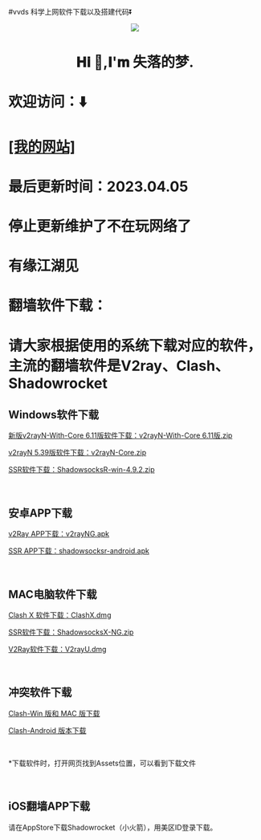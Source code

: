#vvds
科学上网软件下载以及搭建代码⏬
<p align="center">
<a href="https://hits.seeyoufarm.com"><img src="https://hits.seeyoufarm.com/api/count/incr/badge.svg?url=https%3A%2F%2Fgithub.com%2Fwurendi001%2Fshell&count_bg=%233DC88D&title_bg=%23AE1818&icon=openstack.svg&icon_color=%23E7E7E7&title=%%20E8%BF%90%E8%A1%8C&edge_flat=false"/></a></p>
</p>
<h1 align="center">𝐇𝐢 👋,𝐈'𝐦 失落的梦.</h1>
<h1>欢迎访问：⬇️<h1>
<p><a href="https://www.kehu33.asia/">[我的网站]</a></p>
</p>
<h1>最后更新时间：2023.04.05<h1>
<h1>停止更新维护了不在玩网络了<h1>
<h1>有缘江湖见<h1>  


</p>
<h1>翻墙软件下载：<h1>
<p>请大家根据使用的系统下载对应的软件，主流的翻墙软件是V2ray、Clash、Shadowrocket<br>
</p>
<h2>Windows软件下载</h2>
<p><a href="https://github.com/wurendi001/dm/releases/latest" target="_blank">新版v2rayN-With-Core 6.11版软件下载：v2rayN-With-Core 6.11版.zip </a></p>
<p><a href="https://github.com/2dust/v2rayN/releases/latest" target="_blank">v2rayN 5.39版软件下载：v2rayN-Core.zip</a></p>
<p><a href="https://github.com/shadowsocksrr/shadowsocksr-csharp/releases" target="_blank">SSR软件下载：ShadowsocksR-win-4.9.2.zip</a></p >
<br>
<h2>安卓APP下载</h2>
<P><a href="https://github.com/2dust/v2rayNG/releases/latest" target="_blank">v2Ray APP下载：v2rayNG.apk</a></P>
<P><a href="https://github.com/shadowsocksrr/shadowsocksr-android/releases" target="_blank">SSR APP下载：shadowsocksr-android.apk</a></P>
<br>
<h2>MAC电脑软件下载</h2>
<P><a href="https://github.com/yichengchen/clashX/releases" target="_blank">Clash X 软件下载：ClashX.dmg</a></P>
<P><a href="https://github.com/qinyuhang/ShadowsocksX-NG-R/releases/download/1.4.4-r8/ShadowsocksX-NG-R8.dmg" target="_blank">SSR软件下载：ShadowsocksX-NG.zip</a></P>
<P><a href="https://github.com/yanue/V2rayU/releases" target="_blank">V2Ray软件下载：V2rayU.dmg</a></P>
<br>
<h2>冲突软件下载</h2>
<P><a href="https://github.com/Fndroid/clash_for_windows_pkg/releases" target="_blank">Clash-Win 版和 MAC 版下载</a></P>
<P><a href="https://github.com/Kr328/ClashForAndroid/releases" target="_blank">Clash-Android 版本下载</a></P>
<br>
<p>*下载软件时，打开网页找到Assets位置，可以看到下载文件</p><br>
<h2>iOS翻墙APP下载</h2>
<P>请在AppStore下载Shadowrocket（小火箭），用美区ID登录下载。</P>
